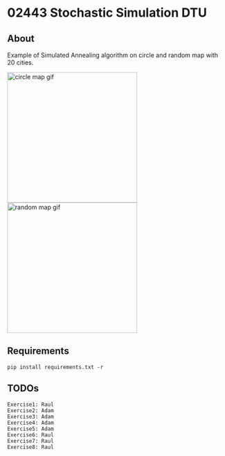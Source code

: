 # 02443 Stochastic Simulation DTU

## About
Example of Simulated Annealing algorithm on circle and random map with 20 cities.

<p float="center">
  <img src="plots/circle.gif" alt="circle map gif" height="300" />
  <img src="plots/random.gif" alt="random map gif" height="300"/>
</p>

## Requirements
```pip install requirements.txt -r```

## TODOs
```
Exercise1: Raul
Exercise2: Adam
Exercise3: Adam
Exercise4: Adam
Exercise5: Adam
Exercise6: Raul
Exercise7: Raul
Exercise8: Raul
```

